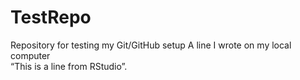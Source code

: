 # TestRepo
Repository for testing my Git/GitHub setup
A line I wrote on my local computer  
“This is a line from RStudio”. 

